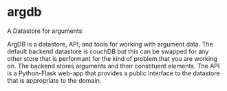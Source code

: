 # argdb
A Datastore for arguments

ArgDB is a datastore, API, and tools for working with argument data. The default backend datastore is couchDB but this can be swapped for any other store that is performant for the kind of problem that you are working on. The backend stores arguments and their constituent elements. The API is a Python-Flask web-app that provides a public interface to the datastore that is appropriate to the domain.
